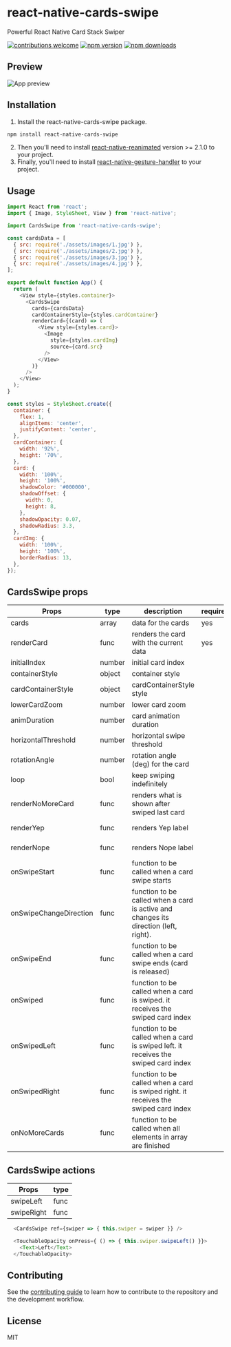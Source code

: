 # react-native-cards-swipe

Powerful React Native Card Stack Swiper

[![contributions welcome](https://img.shields.io/badge/contributions-welcome-brightgreen.svg?style=flat)](https://github.com/tarasvakulka/react-native-cards-swipe/issues)
[![npm version](https://badge.fury.io/js/react-native-cards-swipe.svg)](https://badge.fury.io/js/react-native-cards-swipe)
[![npm downloads](https://img.shields.io/npm/dt/react-native-cards-swipe.svg)](https://badge.fury.io/js/react-native-cards-swipe)

## Preview

![App preview](/example.gif)

## Installation

1. Install the react-native-cards-swipe package.

```sh
npm install react-native-cards-swipe
```
2.  Then you'll need to install [react-native-reanimated](https://docs.swmansion.com/react-native-reanimated/docs/installation/) version >= 2.1.0 to your project.
3.  Finally, you'll need to install [react-native-gesture-handler](https://docs.swmansion.com/react-native-gesture-handler/docs/) to your project.


## Usage

```js
import React from 'react';
import { Image, StyleSheet, View } from 'react-native';

import CardsSwipe from 'react-native-cards-swipe';

const cardsData = [
  { src: require('./assets/images/1.jpg') },
  { src: require('./assets/images/2.jpg') },
  { src: require('./assets/images/3.jpg') },
  { src: require('./assets/images/4.jpg') },
];

export default function App() {
  return (
    <View style={styles.container}>
      <CardsSwipe
        cards={cardsData}
        cardContainerStyle={styles.cardContainer}
        renderCard={(card) => (
          <View style={styles.card}>
            <Image
              style={styles.cardImg}
              source={card.src}
            />
          </View>
        )}
      />
    </View>
  );
}

const styles = StyleSheet.create({
  container: {
    flex: 1,
    alignItems: 'center',
    justifyContent: 'center',
  },
  cardContainer: {
    width: '92%',
    height: '70%',
  },
  card: {
    width: '100%',
    height: '100%',
    shadowColor: '#000000',
    shadowOffset: {
      width: 0,
      height: 8,
    },
    shadowOpacity: 0.07,
    shadowRadius: 3.3,
  },
  cardImg: {
    width: '100%',
    height: '100%',
    borderRadius: 13,
  },
});
```

## CardsSwipe props
| Props               | type          | description                           | required     | default       |
| --------------------| ------------- | --------------------------------------| -------------| ------------- |
| cards               | array         | data for the cards                    | yes          |               |
| renderCard          | func          | renders the card with the current data| yes          |               |
| initialIndex        | number        | initial card index                    |              | 0             |
| containerStyle      | object        | container style                       |              | {}            |
| cardContainerStyle  | object        | cardContainerStyle style              |              | {}            |
| lowerCardZoom       | number        | lower card zoom                       |              | 0.95          |
| animDuration        | number        | card animation duration               |              | 150           |
| horizontalThreshold | number        | horizontal swipe threshold            |              | width * 0.65  |
| rotationAngle       | number        | rotation angle (deg) for the card     |              | 10            |
| loop                | bool          | keep swiping indefinitely             |              | true          |
| renderNoMoreCard    | func          | renders what is shown after swiped last card|        | () => null    |
| renderYep           | func          | renders Yep label                     |              | () => null    |
| renderNope          | func          | renders Nope label                    |              | () => null    |
| onSwipeStart        | func          | function to be called when a card swipe starts                  |    | () => {} |
| onSwipeChangeDirection | func          | function to be called when a card is active and changes its direction (left, right).                   |    | () => {} |
| onSwipeEnd          | func          | function to be called when a card swipe ends (card is released) |    | () => {} |
| onSwiped            | func          | function to be called when a card is swiped. it receives the swiped card index |    | () => {} |
| onSwipedLeft        | func          | function to be called when a card is swiped left. it receives the swiped card index |    | () => {} |
| onSwipedRight       | func          | function to be called when a card is swiped right. it receives the swiped card index |    | () => {} |
| onNoMoreCards       | func          | function to be called when all elements in array are finished  |    | () => {} |

## CardsSwipe actions
| Props             | type          |
| ----------------- | ------------- |
| swipeLeft         | func          |
| swipeRight        | func          |

```javascript
  <CardsSwipe ref={swiper => { this.swiper = swiper }} />

  <TouchableOpacity onPress={ () => { this.swiper.swipeLeft() }}>
    <Text>Left</Text>
  </TouchableOpacity>
```

## Contributing

See the [contributing guide](CONTRIBUTING.md) to learn how to contribute to the repository and the development workflow.

## License

MIT
